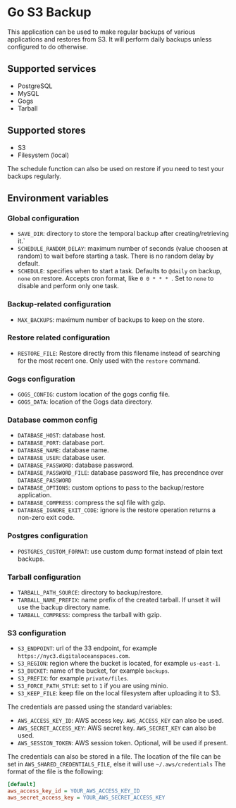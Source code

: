 # Go S3 Backup

This application can be used to make regular backups of various applications and restores from S3. It will perform daily backups unless configured to do otherwise.

## Supported services

* PostgreSQL
* MySQL
* Gogs
* Tarball

## Supported stores
* S3
* Filesystem (local)

The schedule function can also be used on restore if you need to test your backups regularly.

## Environment variables

### Global configuration
* `SAVE_DIR`: directory to store the temporal backup after creating/retrieving it.`
* `SCHEDULE_RANDOM_DELAY`: maximum number of seconds (value choosen at random) to wait before starting a task. There is no random delay by default.
* `SCHEDULE`: specifies when to start a task. Defaults to `@daily` on backup, `none` on restore. Accepts cron format, like `0 0 * * * `. Set to `none` to disable and perform only one task.

### Backup-related configuration
* `MAX_BACKUPS`: maximum number of backups to keep on the store.

### Restore related configuration
* `RESTORE_FILE`: Restore directly from this filename instead of searching for the most recent one. Only used with the `restore` command.

### Gogs configuration
* `GOGS_CONFIG`: custom location of the gogs config file.
* `GOGS_DATA`: location of the Gogs data directory.

### Database common config
* `DATABASE_HOST`: database host.
* `DATABASE_PORT`: database port.
* `DATABASE_NAME`: database name.
* `DATABASE_USER`:  database user.
* `DATABASE_PASSWORD`:  database password.
* `DATABASE_PASSWORD_FILE`:  database password file, has precendnce over `DATABASE_PASSWORD`
* `DATABASE_OPTIONS`:  custom options to pass to the backup/restore application.
* `DATABASE_COMPRESS`: compress the sql file with gzip.
* `DATABASE_IGNORE_EXIT_CODE`: ignore is the restore operation returns a non-zero exit code.

### Postgres configuration
* `POSTGRES_CUSTOM_FORMAT`: use custom dump format instead of plain text backups.

### Tarball configuration
* `TARBALL_PATH_SOURCE`: directory to backup/restore.
* `TARBALL_NAME_PREFIX`: name prefix of the created tarball. If unset it will use the backup directory name.
* `TARBALL_COMPRESS`: compress the tarball with gzip.

### S3 configuration
* `S3_ENDPOINT`: url of the 33 endpoint, for example `https://nyc3.digitaloceanspaces.com`.
* `S3_REGION`: region where the bucket is located, for example `us-east-1`.
* `S3_BUCKET`: name of the bucket, for example `backups`.
* `S3_PREFIX`: for example `private/files`.
* `S3_FORCE_PATH_STYLE`: set to `1` if you are using minio.
* `S3_KEEP_FILE`: keep file on the local filesystem after uploading it to S3.

The credentials are passed using the standard variables:
* `AWS_ACCESS_KEY_ID`: AWS access key. `AWS_ACCESS_KEY` can also be used.
* `AWS_SECRET_ACCESS_KEY`: AWS secret key. `AWS_SECRET_KEY` can also be used.
* `AWS_SESSION_TOKEN`: AWS session token. Optional, will be used if present.

The credentials can also be stored in a file. The location of the file can be set in `AWS_SHARED_CREDENTIALS_FILE`, else it will use `~/.aws/credentials` The format of the file is the following:

``` ini
[default]
aws_access_key_id = YOUR_AWS_ACCESS_KEY_ID
aws_secret_access_key = YOUR_AWS_SECRET_ACCESS_KEY
```
